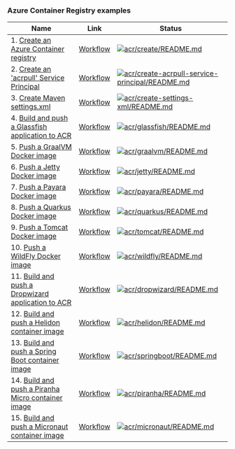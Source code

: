 ### Azure Container Registry examples

| Name | Link | Status
| ---- | ---- | ------ 
| 1. [Create an Azure Container registry](create/README.md) | [Workflow](../.github/workflows/acr_create_README_md.yml) | [![acr/create/README.md](https://github.com/Azure-Samples/java-on-azure-examples/actions/workflows/acr_create_README_md.yml/badge.svg)](https://github.com/Azure-Samples/java-on-azure-examples/actions/workflows/acr_create_README_md.yml)
| 2. [Create an 'acrpull' Service Principal](create-acrpull-service-principal/README.md) | [Workflow](../.github/workflows/acr_create-acrpull-service-principal_README_md.yml) | [![acr/create-acrpull-service-principal/README.md](https://github.com/Azure-Samples/java-on-azure-examples/actions/workflows/acr_create-acrpull-service-principal_README_md.yml/badge.svg)](https://github.com/Azure-Samples/java-on-azure-examples/actions/workflows/acr_create-acrpull-service-principal_README_md.yml)
| 3. [Create Maven settings.xml](create-settings-xml/README.md) | [Workflow](../.github/workflows/acr_create-settings-xml_README_md.yml) | [![acr/create-settings-xml/README.md](https://github.com/Azure-Samples/java-on-azure-examples/actions/workflows/acr_create-settings-xml_README_md.yml/badge.svg)](https://github.com/Azure-Samples/java-on-azure-examples/actions/workflows/acr_create-settings-xml_README_md.yml)
| 4. [Build and push a Glassfish application to ACR](glassfish/README.md) | [Workflow](../.github/workflows/acr_glassfish_README_md.yml) | [![acr/glassfish/README.md](https://github.com/Azure-Samples/java-on-azure-examples/actions/workflows/acr_glassfish_README_md.yml/badge.svg)](https://github.com/Azure-Samples/java-on-azure-examples/actions/workflows/acr_glassfish_README_md.yml)
| 5. [Push a GraalVM Docker image](graalvm/README.md) | [Workflow](../.github/workflows/acr_graalvm_README_md.yml) | [![acr/graalvm/README.md](https://github.com/Azure-Samples/java-on-azure-examples/actions/workflows/acr_graalvm_README_md.yml/badge.svg)](https://github.com/Azure-Samples/java-on-azure-examples/actions/workflows/acr_graalvm_README_md.yml)
| 6. [Push a Jetty Docker image](jetty/README.md) | [Workflow](../.github/workflows/acr_jetty_README_md.yml) | [![acr/jetty/README.md](https://github.com/Azure-Samples/java-on-azure-examples/actions/workflows/acr_jetty_README_md.yml/badge.svg)](https://github.com/Azure-Samples/java-on-azure-examples/actions/workflows/acr_jetty_README_md.yml)
| 7. [Push a Payara Docker image](payara/README.md) | [Workflow](../.github/workflows/acr_payara_README_md.yml) | [![acr/payara/README.md](https://github.com/Azure-Samples/java-on-azure-examples/actions/workflows/acr_payara_README_md.yml/badge.svg)](https://github.com/Azure-Samples/java-on-azure-examples/actions/workflows/acr_payara_README_md.yml)
| 8. [Push a Quarkus Docker image](quarkus/README.md) | [Workflow](../.github/workflows/acr_quarkus_README_md.yml) | [![acr/quarkus/README.md](https://github.com/Azure-Samples/java-on-azure-examples/actions/workflows/acr_quarkus_README_md.yml/badge.svg)](https://github.com/Azure-Samples/java-on-azure-examples/actions/workflows/acr_quarkus_README_md.yml)
| 9. [Push a Tomcat Docker image](tomcat/README.md) | [Workflow](../.github/workflows/acr_tomcat_README_md.yml) | [![acr/tomcat/README.md](https://github.com/Azure-Samples/java-on-azure-examples/actions/workflows/acr_tomcat_README_md.yml/badge.svg)](https://github.com/Azure-Samples/java-on-azure-examples/actions/workflows/acr_tomcat_README_md.yml)
| 10. [Push a WildFly Docker image](wildfly/README.md) | [Workflow](../.github/workflows/acr_wildfly_README_md.yml) | [![acr/wildfly/README.md](https://github.com/Azure-Samples/java-on-azure-examples/actions/workflows/acr_wildfly_README_md.yml/badge.svg)](https://github.com/Azure-Samples/java-on-azure-examples/actions/workflows/acr_wildfly_README_md.yml)
| 11. [Build and push a Dropwizard application to ACR](dropwizard/README.md) | [Workflow](../.github/workflows/acr_dropwizard_README_md.yml) | [![acr/dropwizard/README.md](https://github.com/Azure-Samples/java-on-azure-examples/actions/workflows/acr_dropwizard_README_md.yml/badge.svg)](https://github.com/Azure-Samples/java-on-azure-examples/actions/workflows/acr_dropwizard_README_md.yml)
| 12. [Build and push a Helidon container image](helidon/README.md) | [Workflow](../.github/workflows/acr_helidon_README_md.yml) | [![acr/helidon/README.md](https://github.com/Azure-Samples/java-on-azure-examples/actions/workflows/acr_helidon_README_md.yml/badge.svg)](https://github.com/Azure-Samples/java-on-azure-examples/actions/workflows/acr_helidon_README_md.yml)
| 13. [Build and push a Spring Boot container image](springboot/README.md) | [Workflow](../.github/workflows/acr_springboot_README_md.yml) | [![acr/springboot/README.md](https://github.com/Azure-Samples/java-on-azure-examples/actions/workflows/acr_springboot_README_md.yml/badge.svg)](https://github.com/Azure-Samples/java-on-azure-examples/actions/workflows/acr_springboot_README_md.yml)
| 14. [Build and push a Piranha Micro container image](piranha/README.md) | [Workflow](../.github/workflows/acr_piranha_README_md.yml) | [![acr/piranha/README.md](https://github.com/Azure-Samples/java-on-azure-examples/actions/workflows/acr_piranha_README_md.yml/badge.svg)](https://github.com/Azure-Samples/java-on-azure-examples/actions/workflows/acr_piranha_README_md.yml)
| 15. [Build and push a Micronaut container image](micronaut/README.md) | [Workflow](../.github/workflows/acr_micronaut_README_md.yml) | [![acr/micronaut/README.md](https://github.com/Azure-Samples/java-on-azure-examples/actions/workflows/acr_micronaut_README_md.yml/badge.svg)](https://github.com/Azure-Samples/java-on-azure-examples/actions/workflows/acr_micronaut_README_md.yml)

<!-- workflow.run() 

  exit 0
  
  -->
